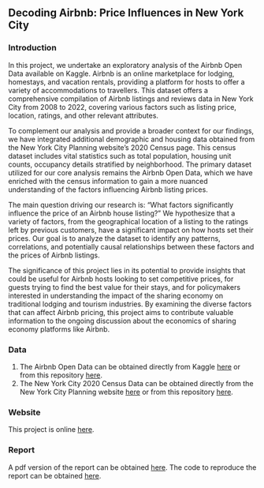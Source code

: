 
##  Decoding Airbnb: Price Influences in New York City

### Introduction

In this project, we undertake an exploratory analysis of the Airbnb Open Data available on Kaggle. Airbnb is an online marketplace for lodging, homestays, and vacation rentals, providing a platform for hosts to offer a variety of accommodations to travellers. This dataset offers a comprehensive compilation of Airbnb listings and reviews data in New York City from 2008 to 2022, covering various factors such as listing price, location, ratings, and other relevant attributes.

To complement our analysis and provide a broader context for our findings, we have integrated additional demographic and housing data obtained from the New York City Planning website’s 2020 Census page. This census dataset includes vital statistics such as total population, housing unit counts, occupancy details stratified by neighborhood. The primary dataset utilized for our core analysis remains the Airbnb Open Data, which we have enriched with the census information to gain a more nuanced understanding of the factors influencing Airbnb listing prices.

The main question driving our research is: “What factors significantly influence the price of an Airbnb house listing?” We hypothesize that a variety of factors, from the geographical location of a listing to the ratings left by previous customers, have a significant impact on how hosts set their prices. Our goal is to analyze the dataset to identify any patterns, correlations, and potentially causal relationships between these factors and the prices of Airbnb listings.

The significance of this project lies in its potential to provide insights that could be useful for Airbnb hosts looking to set competitive prices, for guests trying to find the best value for their stays, and for policymakers interested in understanding the impact of the sharing economy on traditional lodging and tourism industries. By examining the diverse factors that can affect Airbnb pricing, this project aims to contribute valuable information to the ongoing discussion about the economics of sharing economy platforms like Airbnb.


### Data

1. The Airbnb Open Data can be obtained directly from Kaggle [here](https://www.kaggle.com/datasets/arianazmoudeh/airbnbopendata/data) or from this repository [here](https://github.com/jessicayanwang/Airbnb_Analysis/blob/main/Data/Airbnb_Open_Data.csv).
2. The New York City 2020 Census Data can be obtained directly from the New York City Planning website [here](https://s-media.nyc.gov/agencies/dcp/assets/files/excel/data-tools/census/census2020/nyc_decennialcensusdata_2010_2020_change-core-geographies.xlsx) or from this repository [here](https://github.com/jessicayanwang/Airbnb_Analysis/blob/main/Data/nyc_census_2020.csv).

### Website

This project is online [here](https://jessicayanwang.github.io/Airbnb_Analysis/).

### Report

A pdf version of the report can be obtained [here](https://github.com/jessicayanwang/Airbnb_Analysis/blob/main/Report/Report.pdf). The code to reproduce the report can be obtained [here](https://github.com/jessicayanwang/Airbnb_Analysis/blob/main/Report/Report.Rmd).
